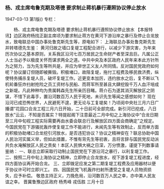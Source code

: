 ### 杨、戎主席电鲁克期及塔德  要求制止蒋机暴行遵照协议停止放水

1947-03-13
第1版()
专栏：

　　杨、戎主席电鲁克期及塔德
    要求制止蒋机暴行遵照协议停止放水
    【本报特讯】边区政府杨找正副主席顷为要求制止蒋方在黄河下游沿岸之暴行及停止合龙放水，致电联总中国办事处鲁克斯先生等，原电如下：
    上海联总办事处鲁克斯先生并转塔德先生鉴：
    黄河归故之墙口复堤工程配合进行，以减少下游灾害，为年来历次协议之基本原则，关系我区沿河七百万居民之生命财产者至深且巨。凡属公正人士当必予以极度关怀而谋求两全之道。中共中央及本区政府人民年来本此方针所为之努力，当为先生等所共是，并应为举世正义友人所同情。反对国民党政府如何呢？协议屡订但随即被撕毁。积极堵口，故阻复堤，拖付工程费及移民救济费，纵使特务捕杀复堤人员，破坏复堤工作。近更变本加厉，违约放水之后，复不断以飞机轮番狂炸扫射抢险之员工资材与民船、而蒋军所至甚且大肆挖毁千万人血汗培成之新堤。凡此种种均为贵属韩森先生所亲历目睹。蒋介石为遂其消灭解放区之阴谋，不惜下此毒手，置沿河数百万人民于死地，未识先生等闻之感想如何？
    现在沿河已成恐怖世界，人民避死不遑，更无论与工复堤矣！乃顷阅中央社三月六日广播谓“花园口合龙工程三月六日开始，二十日前可全部完成。新引河已挖成，八日放水”云云，不知是否属实？特提起阁下注意最近二月中旬之上海协议中“合龙日期至三月中旬视工程实际需要再由水委会联总行及解放区四方面会商确定”之规定。今国民党在下游骚扰轰炸使复堤工作不能进行，未闻先生等有效制止，反而单方面的积极协助堵口合龙挖引河放水，是否违犯协议？协议之精神安在？联总协助中国人民治河实属义举，但如此措置，不惟有背先生等初衷，且将言辞与国民党反动派共负水淹解放区人民之责矣！本区人民惧大祸之日深，万分愤激，谨提下列数事请鉴纳：
    一、联总立即采取行动制止国民党在下游沿河之暴行，以利复堤工作。
    二、按照二月中旬上海协议之精神，立即停止合龙放水，视下游复堤工程进度，经四方面协议再开始合龙。
    三、立即拨足应发之第二期复堤工程费及应用器材以便于协议许可时立即兴工。
    四、因国民党飞机轰炸扫射所遭受之复堤人员物资损失，应予补偿。
    敬恳主持正义，力挽危局，沿河数百万人民之幸，亦中美人民友谊之幸。
      晋冀鲁豫边区政府  杨秀峰  戎伍胜
                  三月十日
